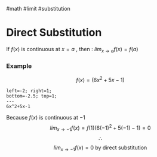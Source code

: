 #math #limit #substitution
# Direct Substitution

If $f(x)$ is continuous at $x=a$ , then :
	$lim_{x\rightarrow a}f(x)=f(a)$

### Example
$$f(x)=(6x^2+5x-1)$$
```desmos-graph
left=-2; right=1;
bottom=-2.5; top=1;
---
6x^2+5x-1
```
Because $f(x)$ is continuous at $-1$ 
$$lim_{x\rightarrow-1}f(x)=f(1)(6(-1)^2+5(-1)-1)=0$$
$$\therefore$$
$$lim_{x\rightarrow-1}f(x)=0 \mbox{ by direct substitution}$$
